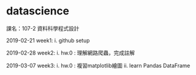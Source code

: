 # datascience
課名：107-2 資料科學程式設計

2019-02-21
week1:
  i. github setup

2019-02-28
week2:
  i. hw.0 : 理解網路爬蟲，完成註解

2019-03-07
week3:
  i. hw.0 : 複習matplotlib繪圖
  ii. learn Pandas DataFrame
	
